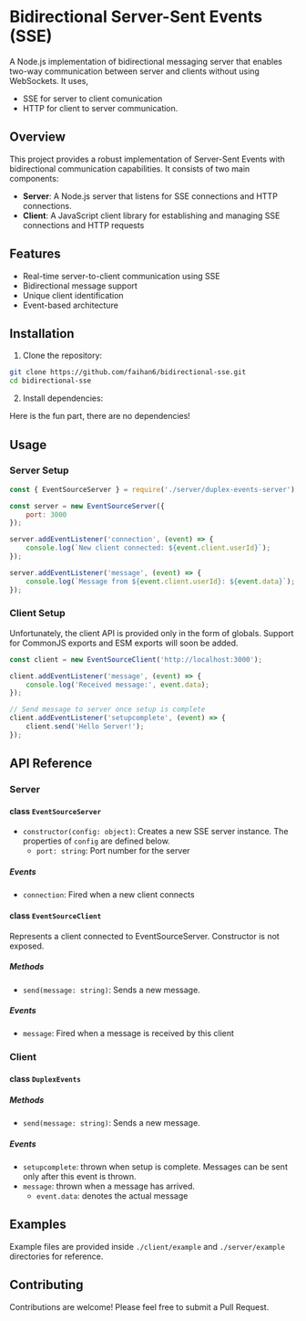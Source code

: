 # Bidirectional Server-Sent Events (SSE)

A Node.js implementation of bidirectional messaging server that enables two-way communication between server and clients without using WebSockets. It uses,

- SSE for server to client comunication
- HTTP for client to server communication.

## Overview

This project provides a robust implementation of Server-Sent Events with bidirectional communication capabilities. It consists of two main components:

- **Server**: A Node.js server that listens for SSE connections and HTTP connections.
- **Client**: A JavaScript client library for establishing and managing SSE connections and HTTP requests

## Features

- Real-time server-to-client communication using SSE
- Bidirectional message support
- Unique client identification
- Event-based architecture


## Installation

1. Clone the repository:
```bash
git clone https://github.com/faihan6/bidirectional-sse.git
cd bidirectional-sse
```

2. Install dependencies:

Here is the fun part, there are no dependencies!

## Usage

### Server Setup

```javascript
const { EventSourceServer } = require('./server/duplex-events-server');

const server = new EventSourceServer({
    port: 3000
});

server.addEventListener('connection', (event) => {
    console.log(`New client connected: ${event.client.userId}`);
});

server.addEventListener('message', (event) => {
    console.log(`Message from ${event.client.userId}: ${event.data}`);
});
```

### Client Setup

Unfortunately, the client API is provided only in the form of globals. Support for CommonJS exports and ESM exports will soon be added.

```javascript
const client = new EventSourceClient('http://localhost:3000');

client.addEventListener('message', (event) => {
    console.log('Received message:', event.data);
});

// Send message to server once setup is complete
client.addEventListener('setupcomplete', (event) => {
    client.send('Hello Server!');
});
```

## API Reference

### Server

#### class `EventSourceServer`

- `constructor(config: object)`: Creates a new SSE server instance. The properties of `config` are defined below.
  - `port: string`: Port number for the server

##### Events

- `connection`: Fired when a new client connects

#### class `EventSourceClient`
Represents a client connected to EventSourceServer. Constructor is not exposed.

##### Methods
- `send(message: string)`: Sends a new message.

##### Events

- `message`: Fired when a message is received by this client


### Client

#### class `DuplexEvents`

##### Methods
- `send(message: string)`: Sends a new message.

##### Events
- `setupcomplete`: thrown when setup is complete. Messages can be sent only after this event is thrown.
- `message`: thrown when a message has arrived.
    - `event.data`: denotes the actual message

## Examples

Example files are provided inside `./client/example` and `./server/example` directories for reference.

## Contributing

Contributions are welcome! Please feel free to submit a Pull Request.
